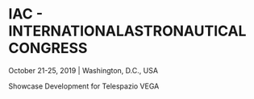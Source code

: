 # IAC - INTERNATIONALASTRONAUTICAL CONGRESS
October 21-25, 2019 | Washington, D.C., USA

Showcase Development for Telespazio VEGA
